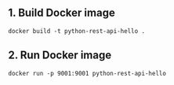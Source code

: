 ## 1. Build Docker image 
```commandline
docker build -t python-rest-api-hello .
```

## 2. Run Docker image
```commandline
docker run -p 9001:9001 python-rest-api-hello
```
